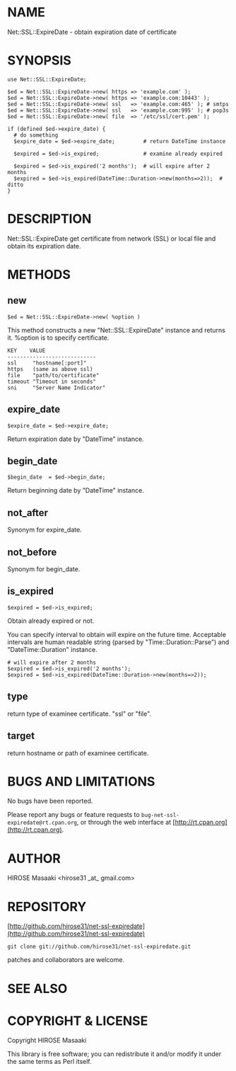 # NAME

Net::SSL::ExpireDate - obtain expiration date of certificate

# SYNOPSIS

    use Net::SSL::ExpireDate;

    $ed = Net::SSL::ExpireDate->new( https => 'example.com' );
    $ed = Net::SSL::ExpireDate->new( https => 'example.com:10443' );
    $ed = Net::SSL::ExpireDate->new( ssl   => 'example.com:465' ); # smtps
    $ed = Net::SSL::ExpireDate->new( ssl   => 'example.com:995' ); # pop3s
    $ed = Net::SSL::ExpireDate->new( file  => '/etc/ssl/cert.pem' );

    if (defined $ed->expire_date) {
      # do something
      $expire_date = $ed->expire_date;         # return DateTime instance

      $expired = $ed->is_expired;              # examine already expired

      $expired = $ed->is_expired('2 months');  # will expire after 2 months
      $expired = $ed->is_expired(DateTime::Duration->new(months=>2));  # ditto
    }

# DESCRIPTION

Net::SSL::ExpireDate get certificate from network (SSL) or local
file and obtain its expiration date.

# METHODS

## new

    $ed = Net::SSL::ExpireDate->new( %option )

This method constructs a new "Net::SSL::ExpireDate" instance and
returns it. %option is to specify certificate.

    KEY    VALUE
    ----------------------------
    ssl     "hostname[:port]"
    https   (same as above ssl)
    file    "path/to/certificate"
    timeout "Timeout in seconds"
    sni     "Server Name Indicator"

## expire\_date

    $expire_date = $ed->expire_date;

Return expiration date by "DateTime" instance.

## begin\_date

    $begin_date  = $ed->begin_date;

Return beginning date by "DateTime" instance.

## not\_after

Synonym for expire\_date.

## not\_before

Synonym for begin\_date.

## is\_expired

    $expired = $ed->is_expired;

Obtain already expired or not.

You can specify interval to obtain will expire on the future time.
Acceptable intervals are human readable string (parsed by
"Time::Duration::Parse") and "DateTime::Duration" instance.

    # will expire after 2 months
    $expired = $ed->is_expired('2 months');
    $expired = $ed->is_expired(DateTime::Duration->new(months=>2));

## type

return type of examinee certificate. "ssl" or "file".

## target

return hostname or path of examinee certificate.

# BUGS AND LIMITATIONS

No bugs have been reported.

Please report any bugs or feature requests to
`bug-net-ssl-expiredate@rt.cpan.org`, or through the web interface at
[http://rt.cpan.org](http://rt.cpan.org).

# AUTHOR

HIROSE Masaaki &lt;hirose31 \_at\_ gmail.com>

# REPOSITORY

[http://github.com/hirose31/net-ssl-expiredate](http://github.com/hirose31/net-ssl-expiredate)

    git clone git://github.com/hirose31/net-ssl-expiredate.git

patches and collaborators are welcome.

# SEE ALSO

# COPYRIGHT & LICENSE

Copyright HIROSE Masaaki

This library is free software; you can redistribute it and/or modify
it under the same terms as Perl itself.
